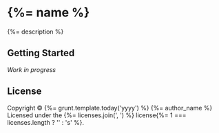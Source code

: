 {%= name %}
====================

{%= description %}

Getting Started
---------------

*Work in progress*

License
-------

Copyright &copy; {%= grunt.template.today('yyyy') %} {%= author_name %}
Licensed under the {%= licenses.join(', ') %} license{%= 1 === licenses.length ? '' : 's' %}.
